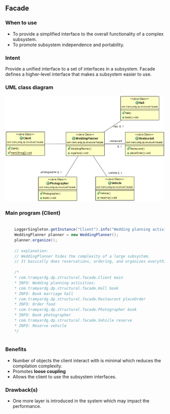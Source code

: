 ## Facade

### When to use
- To provide a simplified interface to the overall functionality of a complex subsystem.
- To promote subsystem independence and portability.

### Intent
Provide a unified interface to a set of interfaces in a subsystem. Facade defines a higher-level interface that makes a subsystem easier to use.

### UML class diagram
![Facade](https://github.com/tramyardg/tramyardg-gof-dp/blob/master/src/main/java/com/tramyardg/dp/structural/facade/img_facade_uml.png)

### Main program (Client)

```java
	
	LoggerSingleton.getInstance("Client").info("Wedding planning activities:");
	WeddingPlanner planner = new WeddingPlanner();
	planner.organize();
	
	// explanation:
	// WeddingPlanner hides the complexity of a large subsystem.
	// It basically does reservations, ordering, and organizes everything for you.
	
	/*
	* com.tramyardg.dp.structural.facade.Client main
	* INFO: Wedding planning activities:
	* com.tramyardg.dp.structural.facade.Hall book
	* INFO: Book marriage hall
	* com.tramyardg.dp.structural.facade.Restaurant placeOrder
	* INFO: Order food
	* com.tramyardg.dp.structural.facade.Photographer book
	* INFO: Book photographer
	* com.tramyardg.dp.structural.facade.Vehicle reserve
	* INFO: Reserve vehicle
	*/
	
```

### Benefits
- Number of objects the client interact with is minimal which reduces the compilation complexity.
- Promotes **loose coupling**
- Allows the client to use the subsystem interfaces.

### Drawback(s)
- One more layer is introduced in the system which may impact the performance.



